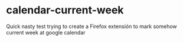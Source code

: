 # calendar-current-week
Quick nasty test trying to create a Firefox extensión to mark somehow current week at google calendar
